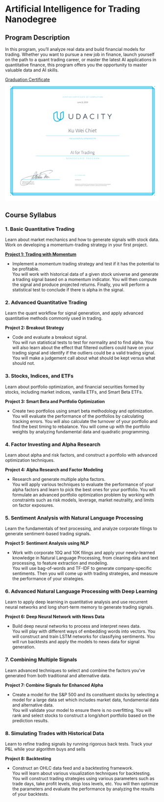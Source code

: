 # Artificial Intelligence for Trading Nanodegree

## Program Description
In this program, you’ll analyze real data and build financial models for trading. Whether you want to pursue a new job in finance, launch yourself on the path to a quant trading career, or master the latest AI applications in quantitative finance, this program offers you the opportunity to master valuable data and AI skills.

[Graduation Certificate](https://confirm.udacity.com/HK72H292)
<img src="./images/certificate.svg">

## Course Syllabus

### 1. Basic Quantitative Trading
Learn about market mechanics and how to generate signals with stock data. Work on developing a momentum-trading strategy in your first project.

**[Project 1: Trading with Momentum](https://weichiet.github.io/Artificial-Intelligence-for-Trading-Nanodegree/project_1/project_1_starter_completed.html)**
* Implement a momentum trading strategy and test if it has the potential to be profitable.  
You will work with historical data of a given stock universe and generate a trading signal based on a momentum indicator. You will then compute the signal and produce projected returns. Finally, you will perform a statistical test to conclude if there is alpha in the signal.

### 2. Advanced Quantitative Trading
Learn the quant workflow for signal generation, and apply advanced quantitative methods commonly used in trading.

**Project 2: Breakout Strategy**
* Code and evaluate a breakout signal.  
  You will run statistical tests to test for normality and to find alpha. You will also learn about the effect that filtered outliers could have on your trading signal and identify if the outliers could be a valid trading signal. You will make a judgement call about what should be kept versus what should not.  

### 3. Stocks, Indices, and ETFs
Learn about portfolio optimization, and financial securities formed by stocks, including market indices, vanilla ETFs, and Smart Beta ETFs.

**Project 3: Smart Beta and Portfolio Optimization**
* Create two portfolios using smart beta methodology and optimization.  
  You will evaluate the performance of the portfolios by calculating tracking errors. You will also calculate the turnover of your portfolio and find the best timing to rebalance. You will come up with the portfolio weights by analyzing fundamental data and quadratic programming.

### 4. Factor Investing and Alpha Research
Learn about alpha and risk factors, and construct a portfolio with advanced optimization techniques.

**Project 4: Alpha Research and Factor Modeling**
* Research and generate multiple alpha factors.    
  You will apply various techniques to evaluate the performance of your alpha factors and learn to pick the best ones for your portfolio. You will formulate an advanced portfolio optimization problem by working with constraints such as risk models, leverage, market neutrality, and limits on factor exposures.

### 5. Sentiment Analysis with Natural Language Processing
Learn the fundamentals of text processing, and analyze corporate filings to generate sentiment-based trading signals.

**Project 5: Sentiment Analysis using NLP**
* Work with corporate 10Q and 10K filings and apply your newly-learned knowledge in Natural Language Processing, from cleaning data and text processing, to feature extraction and modeling.    
You will use bag-of-words and TF-IDF to generate company-specific sentiments. Then you will come up with trading strategies, and measure the performance of your strategies.  

### 6. Advanced Natural Language Processing with Deep Learning
Learn to apply deep learning in quantitative analysis and use recurrent neural networks and long short-term memory to generate trading signals.

**Project 6: Deep Neural Network with News Data**
* Build deep neural networks to process and interpret news data.  
  You will play with different ways of embedding words into vectors. You will construct and train LSTM networks for classifying sentiments. You will run backtests and apply the models to news data for signal generation.  

### 7. Combining Multiple Signals
Learn advanced techniques to select and combine the factors you’ve generated from both traditional and alternative data.

**Project 7: Combine Signals for Enhanced Alpha**
* Create a model for the S&P 500 and its constituent stocks by selecting a model for a large data set which includes market data, fundamental data and alternative data.  
 You will validate your model to ensure there is no overfitting. You will rank and select stocks to construct a long/short portfolio based on the prediction results.

### 8. Simulating Trades with Historical Data
Learn to refine trading signals by running rigorous back tests. Track your P&L while your algorithm buys and sells

**Project 8: Backtesting**
* Construct an OHLC data feed and a backtesting framework.  
  You will learn about various visualization techniques for backtesting. You will construct trading strategies using various parameters such as trade days, take profit levels, stop loss levels, etc. You will then optimize the parameters and evaluate the performance by analyzing the results of your backtests.
